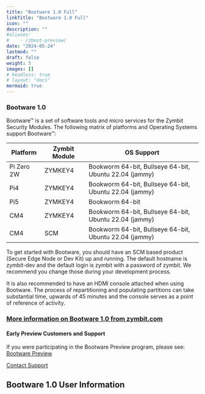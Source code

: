 ```yaml
---
title: "Bootware 1.0 Full"
linkTitle: "Bootware 1.0 Full"
icon: ""
description: ""
#aliases:
#    - /zboot-preview/
date: "2024-05-24"
lastmod: ""
draft: false
weight: 5
images: []
# headless: true
# layout: "docs"
mermaid: true
---
```



### Bootware 1.0 

Bootware™ is a set of software tools and micro services for the Zymbit Security Modules. The following matrix of platforms and Operating Systems support Bootware™:

| Platform | Zymbit Module | OS Support |
| ----- | ----- | ----- |
| Pi Zero 2W | ZYMKEY4 | Bookworm 64-bit, Bullseye 64-bit, Ubuntu 22.04 (jammy) |
| Pi4 | ZYMKEY4 | Bookworm 64-bit, Bullseye 64-bit, Ubuntu 22.04 (jammy) |
| Pi5 | ZYMKEY4 | Bookworm 64-bit |
| CM4 | ZYMKEY4 | Bookworm 64-bit, Bullseye 64-bit, Ubuntu 22.04 (jammy) |
| CM4 | SCM | Bookworm 64-bit, Bullseye 64-bit, Ubuntu 22.04 (jammy) |


To get started with Bootware, you should have an SCM based product (Secure Edge Node or Dev Kit) up and running. The default hostname is zymbit-dev and the default login is zymbit with a password of zymbit. We recommend you change those during your development process.

It is also recommended to have an HDMI console attached when using Bootware. The process of repartitioning and populating partitions can take substantial time, upwards of 45 minutes and the console serves as a point of reference of activity.

### [More information on Bootware 1.0 from zymbit.com](https://www.zymbit.com/bootware/)


#### Early Preview Customers and Support
    
If you were participating in the Bootware Preview program, please see: [Bootware Preview](../bootware-preview)

[Contact Support](mailto:support@zymbit.com)


## Bootware 1.0 User Information

